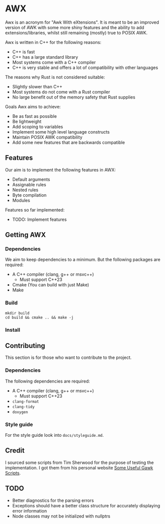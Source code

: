 AWX
===
Awx is an acronym for "Awk With eXtensions".
It is meant to be an improved version of AWK with some more shiny features and the ability to add extensions/libraries, whilst still remaining (mostly) true to POSIX AWK.

Awx is written in C++ for the following reasons:
 + C++ is fast
 + C++ has a large standard library
 + Most systems come with a C++ compiler
 + C++ is very stable and offers a lot of compatibility with other languages

The reasons why Rust is not considered suitable:
 + Slightly slower than C++
 + Most systems do not come with a Rust compiler
 + No large benefit out of the memory safety that Rust supplies

Goals Awx aims to achieve:
 + Be as fast as possible
 + Be lightweight
 + Add scoping to variables
 + Implement some high level language constructs
 + Maintain POSIX AWK compatibility
 + Add some new features that are backwards compatible

Features
--------
Our aim is to implement the following features in AWX:
 + Default arguments
 + Assignable rules
 + Nested rules
 + Byte compilation
 + Modules

Features so far implemented:
 + TODO: Implement features

Getting AWX
-----------
### Dependencies
We aim to keep dependencies to a minimum.
But the following packages are required:
 + A C++ compiler (clang, g++ or msvc++)
   + Must support C++23
 + Cmake (You can build with just Make)
 + Make

### Build
```
mkdir build
cd build && cmake .. && make -j
```

### Install

Contributing
------------
This section is for those who want to contribute to the project.

### Dependencies
The following dependencies are required:
 + A C++ compiler (clang, g++ or msvc++)
   + Must support C++23
 + `clang-format`
 + `clang-tidy`
 + `doxygen`

### Style guide
For the style guide look into `docs/styleguide.md`.

Credit
------
I sourced some scripts from Tim Sherwood for the purpose of testing the implementation.
I got them from his personal website [Some Useful Gawk Scripts](https://sites.cs.ucsb.edu/~sherwood/awk/).

TODO
----
+ Better diagnostics for the parsing errors
+ Exceptions should have a better class structure for accurately displaying error information
+ Node classes may not be initialized with nullptrs
